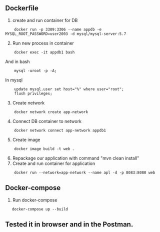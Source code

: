 ## Dockerfile

1. create and run container for DB
```
    docker run -p 3309:3306 --name appdb -e MYSQL_ROOT_PASSWORD=user2003 -d mysql/mysql-server:5.7
```
2. Run new process in container
```
    docker exec -it appdb1 bash
```
And in bash
```
    mysql -uroot -p -A;
```
In mysql
```
    update mysql.user set host="%" where user="root";
    flush privileges;
```
3. Create network
```
    docker network create app-network
```
4. Connect DB container to network
```
    docker network connect app-network appdb1
```
5. Create image
```
    docker image build -t web .
```
6. Repackage our application with command "mvn clean install"
7. Create and run container for application
```
    docker run --network=app-network --name apl -d -p 8083:8080 web
```
## Docker-compose

1. Run docker-compose
```
   docker-compose up --build
```

## Tested it in browser and in the Postman.